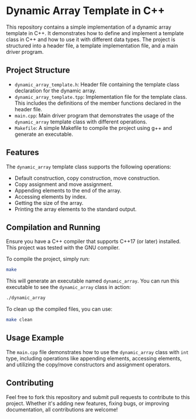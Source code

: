 # Dynamic Array Template in C++

This repository contains a simple implementation of a dynamic array template in C++. It demonstrates how to define and implement a template class in C++ and how to use it with different data types. The project is structured into a header file, a template implementation file, and a main driver program.

## Project Structure

- `dynamic_array_template.h`: Header file containing the template class declaration for the dynamic array.
- `dynamic_array_template.tpp`: Implementation file for the template class. This includes the definitions of the member functions declared in the header file.
- `main.cpp`: Main driver program that demonstrates the usage of the `dynamic_array` template class with different operations.
- `Makefile`: A simple Makefile to compile the project using g++ and generate an executable.

## Features

The `dynamic_array` template class supports the following operations:

- Default construction, copy construction, move construction.
- Copy assignment and move assignment.
- Appending elements to the end of the array.
- Accessing elements by index.
- Getting the size of the array.
- Printing the array elements to the standard output.

## Compilation and Running

Ensure you have a C++ compiler that supports C++17 (or later) installed. This project was tested with the GNU compiler.

To compile the project, simply run:

```bash
make
```

This will generate an executable named `dynamic_array`. You can run this executable to see the `dynamic_array` class in action:

```bash
./dynamic_array
```

To clean up the compiled files, you can use:

```bash
make clean
```

## Usage Example

The `main.cpp` file demonstrates how to use the `dynamic_array` class with `int` type, including operations like appending elements, accessing elements, and utilizing the copy/move constructors and assignment operators.

## Contributing

Feel free to fork this repository and submit pull requests to contribute to this project. Whether it's adding new features, fixing bugs, or improving documentation, all contributions are welcome!



